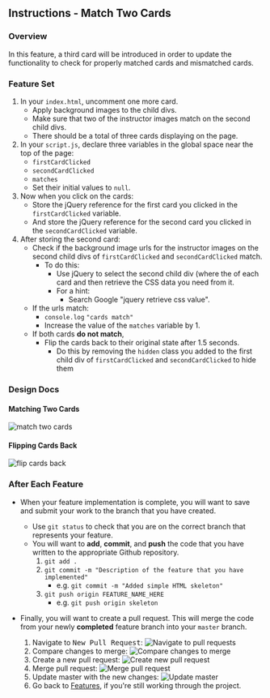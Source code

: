 Instructions - Match Two Cards
--

### Overview

In this feature, a third card will be introduced in order to update the functionality to check for properly matched cards and mismatched cards.

### Feature Set

1. In your `index.html`, uncomment one more card.
   - Apply background images to the child divs.
    - Make sure that two of the instructor images match on the second child divs.
    - There should be a total of three cards displaying on the page.
2. In your `script.js`, declare three variables in the global space near the top of the page:
   - `firstCardClicked`
   - `secondCardClicked`
   - `matches`
   - Set their initial values to `null`.
3. Now when you click on the cards:
   - Store the jQuery reference for the first card you clicked in the `firstCardClicked` variable.
   - And store the jQuery reference for the second card you clicked in the `secondCardClicked` variable.
4. After storing the second card:
   - Check if the background image urls  for the instructor images on the second child divs of `firstCardClicked` and `secondCardClicked` match.
      - To do this:
        - Use jQuery to select the second child div (where the of each card and then retrieve the CSS data you need from it.
        - For a hint:
          - Search Google "jquery retrieve css value".
    - If the urls match:
      - `console.log` `"cards match"`
      - Increase the value of the `matches` variable by 1.
    - If both cards **do not match**,
      - Flip the cards back to their original state after 1.5 seconds.
        - Do this by removing the `hidden` class you added to the first child div of `firstCardClicked` and `secondCardClicked` to hide them

### Design Docs

#### Matching Two Cards
![match two cards](../feature-gifs/match-two-cards.gif)
#### Flipping Cards Back
![flip cards back](../feature-gifs/flip-card-back.gif)




### After Each Feature

- When your feature implementation is complete, you will want to save and submit your work to the branch that you have created.
  - Use `git status` to check that you are on the correct branch that represents your feature.
  - You will want to **add**, **commit**, and **push** the code that you have written to the appropriate Github repository.
    1. `git add .`
    2. `git commit -m "Description of the feature that you have implemented"`
       - e.g. `git commit -m "Added simple HTML skeleton"`
    3. `git push origin FEATURE_NAME_HERE`
       - e.g. `git push origin skeleton`

- Finally, you will want to create a pull request. This will merge the code from your newly **completed** feature branch into your `master` branch.

  1. Navigate to <kbd>New Pull Request</kbd>:
  ![Navigate to pull requests](../post-feature/navigate-to-pull-request.gif)
  2. Compare changes to merge:
  ![Compare changes to merge](../post-feature/compare-changes.gif)
  3. Create a new pull request:
  ![Create new pull request](../post-feature/create-pull-request.gif)
  4. Merge pull request:
  ![Merge pull request](../post-feature/merge-pull-request.gif)
  5. Update master with the new changes:
  ![Update master](../post-feature/pull-new-changes.gif)
  6. Go back to [Features](../../README.md#features), if you're still working through the project.
